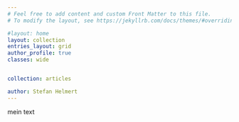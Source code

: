 ```yaml
---
# Feel free to add content and custom Front Matter to this file.
# To modify the layout, see https://jekyllrb.com/docs/themes/#overriding-theme-defaults

#layout: home
layout: collection
entries_layout: grid
author_profile: true
classes: wide


collection: articles

author: Stefan Helmert
---
```


mein text



